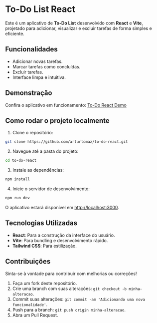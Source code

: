 
# To-Do List React

Este é um aplicativo de **To-Do List** desenvolvido com **React** e **Vite**, projetado para adicionar, visualizar e excluir tarefas de forma simples e eficiente.

## Funcionalidades

- Adicionar novas tarefas.
- Marcar tarefas como concluídas.
- Excluir tarefas.
- Interface limpa e intuitiva.

## Demonstração

Confira o aplicativo em funcionamento: [To-Do React Demo](https://arturtomaz-to-do-react.vercel.app)

## Como rodar o projeto localmente

1. Clone o repositório:

```bash
git clone https://github.com/arturtomaz/to-do-react.git
```

2. Navegue até a pasta do projeto:

```bash
cd to-do-react
```

3. Instale as dependências:

```bash
npm install
```

4. Inicie o servidor de desenvolvimento:

```bash
npm run dev
```

O aplicativo estará disponível em [http://localhost:3000](http://localhost:3000).

## Tecnologias Utilizadas

- **React**: Para a construção da interface do usuário.
- **Vite**: Para bundling e desenvolvimento rápido.
- **Tailwind CSS**: Para estilização.

## Contribuições

Sinta-se à vontade para contribuir com melhorias ou correções!

1. Faça um fork deste repositório.
2. Crie uma branch com suas alterações: `git checkout -b minha-alteracao`.
3. Commit suas alterações: `git commit -am 'Adicionando uma nova funcionalidade'`.
4. Push para a branch: `git push origin minha-alteracao`.
5. Abra um Pull Request.
```

